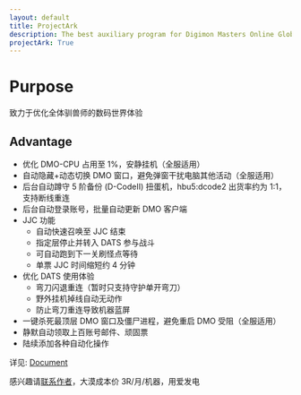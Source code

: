 ```yaml
---
layout: default
title: ProjectArk
description: The best auxiliary program for Digimon Masters Online Global
projectArk: True
---
```

# Purpose
致力于优化全体驯兽师的数码世界体验
## Advantage
- 优化 DMO-CPU 占用至 1%，安静挂机（全服适用）
- 自动隐藏+动态切换 DMO 窗口，避免弹窗干扰电脑其他活动（全服适用）
- 后台自动蹲守 5 阶备份 (D-CodeII) 扭蛋机，hbu5:dcode2 出货率约为 1:1，支持断线重连
- 后台自动登录账号，批量自动更新 DMO 客户端
- JJC 功能
    - 自动快速召唤至 JJC 结束
    - 指定层停止并转入 DATS 参与战斗
    - 可自动跑到下一关刷怪点等待
    - 单票 JJC 时间缩短约 4 分钟
- 优化 DATS 使用体验
    - 弯刀闪退重连（暂时只支持守护单开弯刀）
    - 野外挂机掉线自动无动作
    - 防止弯刀重连导致机器蓝屏
- 一键杀死最顶层 DMO 窗口及僵尸进程，避免重启 DMO 受阻（全服适用）
- 静默自动领取上百账号邮件、顽固票
- 陆续添加各种自动化操作

详见: [Document](./document)

感兴趣请[联系作者](/)，大漠成本价 3R/月/机器，用爱发电